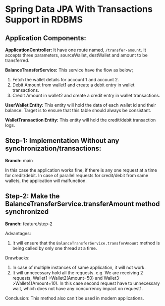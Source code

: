 # Spring Data JPA With Transactions Support in RDBMS

## Application Components:

**ApplicationController:** It have one route named, `/transfer-amount`. It accepts three parameters, sourceWallet, destWallet and amount to be transferred.

**BalanceTransferService:** This service have the flow as below;

1. Fetch the wallet details for account 1 and account 2.
2. Debit Amount from wallet1 and create a debit entry in wallet transactions.
3. Credit Amount in wallet2 and create a credit entry in wallet transactions.

**UserWallet Entity:** This entity will hold the data of each wallet id and their balance. Target is to ensure that this table should always be consistant.

**WalletTransaction Entity:** This entity will hold the credit/debit transaction logs.

## Step-1: Implementation Without any synchronization/transactions:
**Branch:** main

In this case the application works fine, if there is any one request at a time for credit/debit. In case of parallel requests for credit/debit from same wallets, the application will malfunction.


## Step-2: Make the BalanceTransferService.transferAmount method synchronized
**Branch:** feature/step-2

Advantages:
1. It will ensure that the `BalanceTransferService.transferAmount` method is being called by only one thread at a time.

Drawbacks:
1. In case of multiple instances of same application, it will not work.
2. It will unnecessary hold all the requests. e.g. We are receiving 2 requests, Wallet1->Wallet2(Amount=50) and Wallet3->Wallet4(Amount=10). In this case second request have to unnecessary wait, which does not have any concurrency impact on request1.

Conclusion:
This method also can't be used in modern applications.